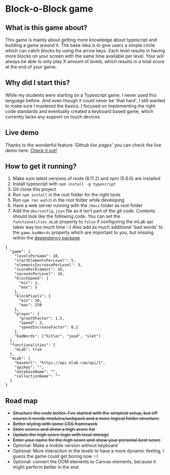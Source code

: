 # Block-o-Block game

## What is this game about?
This game is mainly about getting more knowledge about typescript and
building a game around it. The base idea is to give users a simple circle
which can catch blocks by using the arrow keys. Each level results in
having more blocks on your screen with the same time available per level.
Your will always be able to only play X amount of levels, which results
in a total score at the end of your game.

## Why did I start this?
While my students were starting on a Typescript game, I never used this
language before. And even though it could never be 'that hard', I still
wanted to make sure I mastered the basics. I focused on implementing the
right code standards and eventually created a keyboard based game, which
currently lacks any support on touch devices.

## Live demo
Thanks to the wonderful feature *'Github live pages'* you can check the live
demo here: [Check it out!](https://block-o-block.antwan.eu)

## How to get it running?
1. Make sure latest versions of node (8.11.2) and npm (5.6.0) are installed
2. Install typescript with `npm install -g typescript`
3. Git clone this project
4. Run `npm install` in the root folder for the right tools
5. Run `npm run watch` in the root folder while developing
6. Have a web server running with the `/docs` folder as root folder
7. Add the `dev/config.json` file as it isn't part of the git code. Contents
should look like the following code. You can set the `functionalities.mLab`
property to `false` if configuring the mLab api takes way too much time :-)
Also add as much additional 'bad words' to the `game.badWords` property which
are important to you, but missing within the
[dependency package](https://github.com/web-mech/badwords/blob/master/lib/lang.json)
```
{
  "game": {
    "levelsPerGame": 10,
    "startElementsPerLevel": 5,
    "elementsIncreasePerLevel": 5,
    "scorePerElement": 10,
    "secondsPerLevel": 10,
    "blockSpeed": {
      "min": 1,
      "max": 5
    },
    "blockPixels": {
      "min": 10,
      "max": 250
    },
    "player": {
      "growthFactor": 1.5,
      "speed": 2,
      "speedIncreaseFactor": 0.2
    },
    "badWords": ["hitler", "jood", "slet"]
  },
  "functionalities": {
    "mLab": true
  },
  "mLab": {
    "baseUrl": "https://api.mlab.com/api/1",
    "apiKey": "",
    "databaseName": "",
    "collectionName": ""
  }
}
```

## Road map
* ~~Structure the code better. I've started with the simplest setup, but
off course it needs modules/webpack and a more logical folder structure.~~
* ~~Better styling with some CSS framework~~
* ~~Store scores and show a high score list~~
* ~~Update the high score logic with local storage~~
* ~~Enter your name for the high score and show your personal best score~~
* Optional: Make a mobile version without keyboard
* Optional: More interaction in the levels to have a more dynamic feeling,
I guess the game could get boring now :-)
* Optional: convert the DOM elements to Canvas elements, because it might
perform better in the end
